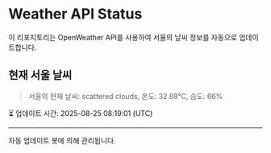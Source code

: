 
# Weather API Status

이 리포지토리는 OpenWeather API를 사용하여 서울의 날씨 정보를 자동으로 업데이트합니다.

## 현재 서울 날씨
> 서울의 현재 날씨: scattered clouds, 온도: 32.88°C, 습도: 66%

⏳ 업데이트 시간: 2025-08-25 08:19:01 (UTC)

---
자동 업데이트 봇에 의해 관리됩니다.
